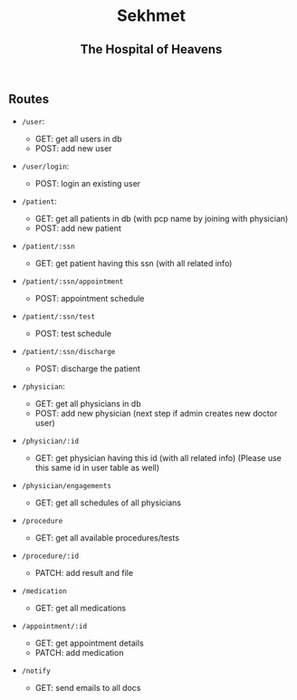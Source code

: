 # <div align="center">Sekhmet</div>

## <div align="center">The Hospital of Heavens</div>

<br/>

## Routes

- `/user`:
    - GET: get all users in db
    - POST: add new user

- `/user/login`:
    - POST: login an existing user

- `/patient`:
    - GET: get all patients in db (with pcp name by joining with physician)
    - POST: add new patient

- `/patient/:ssn`
    - GET: get patient having this ssn (with all related info)

- `/patient/:ssn/appointment`
    - POST: appointment schedule

- `/patient/:ssn/test`
    - POST: test schedule

- `/patient/:ssn/discharge`
    - POST: discharge the patient

- `/physician`:
    - GET: get all physicians in db
    - POST: add new physician (next step if admin creates new doctor user)

- `/physician/:id`
    - GET: get physician having this id (with all related info) (Please use this same id in user table as well)

- `/physician/engagements`
    - GET: get all schedules of all physicians

- `/procedure`
    - GET: get all available procedures/tests

- `/procedure/:id`
    - PATCH: add result and file

- `/medication`
    - GET: get all medications

- `/appointment/:id`
    - GET: get appointment details
    - PATCH: add medication

- `/notify`
    - GET: send emails to all docs
